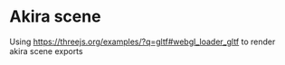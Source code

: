 # Akira scene

Using https://threejs.org/examples/?q=gltf#webgl_loader_gltf to render akira scene exports
